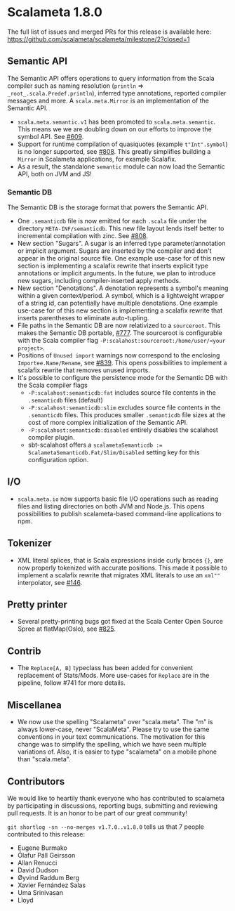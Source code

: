 # Scalameta 1.8.0

The full list of issues and merged PRs for this release is available here: https://github.com/scalameta/scalameta/milestone/2?closed=1

## Semantic API

The Semantic API offers operations to query information from the Scala compiler
such as naming resolution (`println` => `_root_.scala.Predef.println`), inferred type
annotations, reported compiler messages and more.
A `scala.meta.Mirror` is an implementation of the Semantic API.

- `scala.meta.semantic.v1` has been promoted to `scala.meta.semantic`. This means we
  we are doubling down on our efforts to improve the symbol API. See [#609][].
- Support for runtime compilation of quasiquotes (example `t"Int".symbol`) is no
  longer supported, see [#808][]. This greatly simplifies building a `Mirror`
  in Scalameta applications, for example Scalafix.
- As a result, the standalone `semantic` module can now load the Semantic API,
  both on JVM and JS!

### Semantic DB

The Semantic DB is the storage format that powers the Semantic API.

- One `.semanticdb` file is now emitted for each `.scala` file under the
  directory `META-INF/semanticdb`.  This new file layout
  lends itself better to incremental compilation with zinc. See [#808][].
- New section "Sugars". A sugar is an inferred type parameter/annotation or implicit argument.
  Sugars are inserted by the compiler and don't appear in the original source file.
  One example use-case for of this new section is implementing a scalafix
  rewrite that inserts explicit type annotations or implicit arguments.
  In the future, we plan to introduce new sugars, including compiler-inserted
  apply methods.
- New section "Denotations". A denotation represents a symbol's meaning within
  a given context/period. A symbol, which is a lightweight wrapper of a string id,
  can potentially have multiple denotations.
  One example use-case for of this new section is implementing a scalafix
  rewrite that inserts parentheses to eliminate auto-tupling.
- File paths in the Semantic DB are now relativized to a `sourceroot`. This makes
  the Semantic DB portable, [#777][]. The sourceroot is configurable with the Scala compiler flag
  `-P:scalahost:sourceroot:/home/user/<your project>`.
- Positions of `Unused import` warnings now correspond to the enclosing `Importee.Name/Rename`,
  see [#839][]. This opens possibilities to implement a scalafix rewrite that removes unused imports.
- It's possible to configure the persistence mode for the Semantic DB with the Scala compiler flags
  - `-P:scalahost:semanticdb:fat` includes source file contents in the `.semanticdb` files (default)
  - `-P:scalahost:semanticdb:slim` excludes source file contents in the `.semanticdb` files.
    This produces smaller `.semanticdb` file sizes at the cost of more complex
    initialization of the Semantic API.
  - `-P:scalahost:semanticdb:disabled` entirely disables the scalahost compiler plugin.
  - sbt-scalahost offers a `scalametaSemanticdb := ScalametaSemanticdb.Fat/Slim/Disabled` setting key
    for this configuration option.

## I/O

- `scala.meta.io` now supports basic file I/O operations such as reading files and
  listing directories on both JVM and Node.js. This opens possibilities to publish
  scalameta-based command-line applications to npm.

## Tokenizer

- XML literal splices, that is Scala expressions inside curly braces `{}`, are now properly
  tokenized with accurate positions. This made it possible to implement a scalafix rewrite that
  migrates XML literals to use an `xml""` interpolator, see
  [#146][].

## Pretty printer

- Several pretty-printing bugs got fixed at the Scala Center Open Source Spree at flatMap(Oslo),
  see [#825][].

## Contrib

- The `Replace[A, B]` typeclass has been added for convenient replacement of Stats/Mods.
  More use-cases for `Replace` are in the pipeline, follow #741 for more details.

## Miscellanea

- We now use the spelling "Scalameta" over "scala.meta".  The "m" is always
  lower-case, never "ScalaMeta". Please try to use the same conventions in your
  text communications.  The motivation for this change was to simplify the
  spelling, which we have seen multiple variations of.  Also, it is easier to
  type "scalameta" on a mobile phone than "scala.meta".

## Contributors

We would like to heartily thank everyone who has contributed to scalameta by participating in discussions,
reporting bugs, submitting and reviewing pull requests. It is an honor to be part of our great community!

`git shortlog -sn --no-merges v1.7.0..v1.8.0` tells us that 7 people contributed to this release:

- Eugene Burmako
- Ólafur Páll Geirsson
- Allan Renucci
- David Dudson
- Øyvind Raddum Berg
- Xavier Fernández Salas
- Uma Srinivasan
- Lloyd

[#808]: https://github.com/scalameta/scalameta/issues/808
[#609]: https://github.com/scalameta/scalameta/issues/609
[#777]: https://github.com/scalameta/scalameta/issues/777
[#839]: https://github.com/scalameta/scalameta/issues/839
[#146]: https://github.com/scalameta/scalameta/pulls/146
[#825]: https://github.com/scalameta/scalameta/pulls/825
